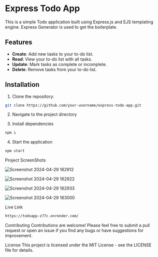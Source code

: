 # Express Todo App

This is a simple Todo application built using Express.js and EJS templating engine. Express Generator is used to get the boilerplate.

## Features

- **Create**: Add new tasks to your to-do list.
- **Read**: View your to-do list with all tasks.
- **Update**: Mark tasks as complete or incomplete.
- **Delete**: Remove tasks from your to-do list.

## Installation

1. Clone the repository:

```bash
git clone https://github.com/your-username/express-todo-app.git

```
2. Navigate to the project directory

3. Install dependencies

```bash
npm i
```
4. Start the application
```bash
npm start
```

Project ScreenShots

![Screenshot 2024-04-29 162912](https://github.com/SarthakJaiswal001/todo-app/assets/96002671/a07c385d-4396-4fec-a5d5-3e433bc3a67d)


![Screenshot 2024-04-29 162922](https://github.com/SarthakJaiswal001/todo-app/assets/96002671/2d1749e0-2c6e-4ecf-a9e1-611f2361bc78)


![Screenshot 2024-04-29 162933](https://github.com/SarthakJaiswal001/todo-app/assets/96002671/78add04f-2e65-424e-9f44-f5af8265b693)


![Screenshot 2024-04-29 163000](https://github.com/SarthakJaiswal001/todo-app/assets/96002671/5da4402f-adb4-4b09-9dd2-1273a9533310)

Live Link
```bash
https://todoapp-z77c.onrender.com/
```
Contributing
Contributions are welcome! Please feel free to submit a pull request or open an issue if you find any bugs or have suggestions for improvement.

License
This project is licensed under the MIT License - see the LICENSE file for details.
   
